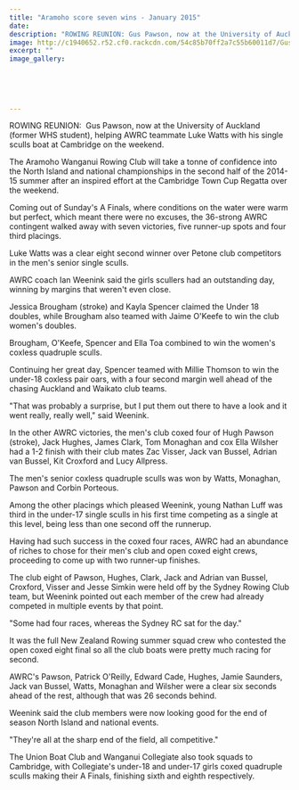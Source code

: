```yaml
---
title: "Aramoho score seven wins - January 2015"
date: 
description: "ROWING REUNION: Gus Pawson, now at the University of Auckland , helping AWRC teammate Luke Watts with his single sculls boat at Cambridge on the weekend, from the Wanganui Chronicle 27 Jan 2015..."
image: http://c1940652.r52.cf0.rackcdn.com/54c85b70ff2a7c55b60011d7/Gus-Pawson,rowing,ex-student.jpg
excerpt: ""
image_gallery:
    
    
    
    
    
---
```


<p>ROWING REUNION: &nbsp;Gus Pawson, now at the University of Auckland (former WHS student), helping AWRC teammate Luke Watts with his single sculls boat at Cambridge on the weekend.</p>
<p>The Aramoho Wanganui Rowing Club will take a tonne of confidence into the North Island and national championships in the second half of the 2014-15 summer after an inspired effort at the Cambridge Town Cup Regatta over the weekend.</p>
<p>Coming out of Sunday's A Finals, where conditions on the water were warm but perfect, which meant there were no excuses, the 36-strong AWRC contingent walked away with seven victories, five runner-up spots and four third placings.</p>
<p>Luke Watts was a clear eight second winner over Petone club competitors in the men's senior single sculls.</p>
<p>AWRC coach Ian Weenink said the girls scullers had an outstanding day, winning by margins that weren't even close.</p>
<p>Jessica Brougham (stroke) and Kayla Spencer claimed the Under 18 doubles, while Brougham also teamed with Jaime O'Keefe to win the club women's doubles.</p>
<p>Brougham, O'Keefe, Spencer and Ella Toa combined to win the women's coxless quadruple sculls.</p>
<p>Continuing her great day, Spencer teamed with Millie Thomson to win the under-18 coxless pair oars, with a four second margin well ahead of the chasing Auckland and Waikato club teams.</p>
<p>"That was probably a surprise, but I put them out there to have a look and it went really, really well," said Weenink.</p>
<p>In the other AWRC victories, the men's club coxed four of Hugh Pawson (stroke), Jack Hughes, James Clark, Tom Monaghan and cox Ella Wilsher had a 1-2 finish with their club mates Zac Visser, Jack van Bussel, Adrian van Bussel, Kit Croxford and Lucy Allpress.</p>
<p>The men's senior coxless quadruple sculls was won by Watts, Monaghan, Pawson and Corbin Porteous.</p>
<p>Among the other placings which pleased Weenink, young Nathan Luff was third in the under-17 single sculls in his first time competing as a single at this level, being less than one second off the runnerup.</p>
<p>Having had such success in the coxed four races, AWRC had an abundance of riches to chose for their men's club and open coxed eight crews, proceeding to come up with two runner-up finishes.</p>
<p>The club eight of Pawson, Hughes, Clark, Jack and Adrian van Bussel, Croxford, Visser and Jesse Simkin were held off by the Sydney Rowing Club team, but Weenink pointed out each member of the crew had already competed in multiple events by that point.</p>
<p>"Some had four races, whereas the Sydney RC sat for the day."</p>
<p>It was the full New Zealand Rowing summer squad crew who contested the open coxed eight final so all the club boats were pretty much racing for second.</p>
<p>AWRC's Pawson, Patrick O'Reilly, Edward Cade, Hughes, Jamie Saunders, Jack van Bussel, Watts, Monaghan and Wilsher were a clear six seconds ahead of the rest, although that was 26 seconds behind.</p>
<p>Weenink said the club members were now looking good for the end of season North Island and national events.</p>
<p>"They're all at the sharp end of the field, all competitive."</p>
<p>The Union Boat Club and Wanganui Collegiate also took squads to Cambridge, with Collegiate's under-18 and under-17 girls coxed quadruple sculls making their A Finals, finishing sixth and eighth respectively.</p>

